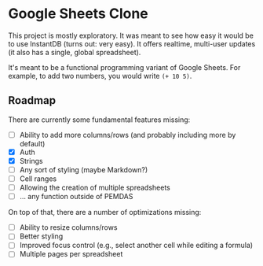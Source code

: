 # Google Sheets Clone

This project is mostly exploratory. It was meant to see how easy it would be to use InstantDB (turns out: very easy). It offers realtime, multi-user updates (it also has a single, global spreadsheet).

It's meant to be a functional programming variant of Google Sheets. For example, to add two numbers, you would write `(+ 10 5)`.

## Roadmap

There are currently some fundamental features missing:

- [ ] Ability to add more columns/rows (and probably including more by default)
- [x] Auth
- [x] Strings
- [ ] Any sort of styling (maybe Markdown?)
- [ ] Cell ranges
- [ ] Allowing the creation of multiple spreadsheets
- [ ] ... any function outside of PEMDAS

On top of that, there are a number of optimizations missing:

- [ ] Ability to resize columns/rows
- [ ] Better styling
- [ ] Improved focus control (e.g., select another cell while editing a formula)
- [ ] Multiple pages per spreadsheet
